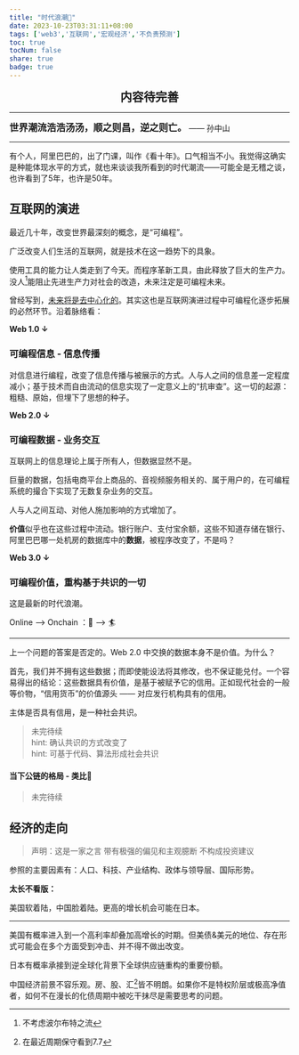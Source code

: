 ```yaml
---
title: "时代浪潮🌊"
date: 2023-10-23T03:31:11+08:00
tags: ['web3','互联网','宏观经济','不负责预测']
toc: true
tocNum: false
share: true
badge: true
---
```


<center><strong><span style="font-size: 1.5em">
内容待完善
</span></strong></center>

--- 

<strong><span style="font-size: 1.2em">
世界潮流浩浩汤汤，顺之则昌，逆之则亡。
</strong></span>—— 孙中山

---

有个人，阿里巴巴的，出了门课，叫作《看十年》。口气相当不小。我觉得这确实是种能体现水平的方式，就也来谈谈我所看到的时代潮流——可能全是无稽之谈，也许看到了5年，也许是50年。

## 互联网的演进 

最近几十年，改变世界最深刻的概念，是“可编程”。

广泛改变人们生活的互联网，就是技术在这一趋势下的具象。

使用工具的能力让人类走到了今天。而程序革新工具，由此释放了巨大的生产力。没人[^1]能阻止先进生产力对社会的改造，未来注定是可编程未来。

曾经写到，[未来将是去中心化的](https://alex.liu.xyz/zh/useful/decentralized-future/)。其实这也是互联网演进过程中可编程化逐步拓展的必然环节。沿着脉络看：

**Web 1.0 ↓**

### 可编程信息 - 信息传播

对信息进行编程，改变了信息传播与被展示的方式。人与人之间的信息差一定程度减小；基于技术而自由流动的信息实现了一定意义上的“抗审查”。这一切的起源：粗糙、原始，但埋下了思想的种子。

**Web 2.0 ↓**

### 可编程数据 - 业务交互

互联网上的信息理论上属于所有人，但数据显然不是。

巨量的数据，包括电商平台上商品的、音视频服务相关的、属于用户的，在可编程系统的撮合下实现了无数复杂业务的交互。

人与人之间互动、对他人施加影响的方式增加了。

**价值**似乎也在这些过程中流动。银行账户、支付宝余额，这些不知道存储在银行、阿里巴巴哪一处机房的数据库中的**数据**，被程序改变了，不是吗？

**Web 3.0 ↓**

### 可编程价值，重构基于共识的一切

这是最新的时代浪潮。

Online ——> Onchain ：🌊 ——> 🏄 

---

上一个问题的答案是否定的。Web 2.0 中交换的数据本身不是价值。为什么？

首先，我们并不拥有这些数据；而即使能设法将其修改，也不保证能兑付。一个容易得出的结论：这些数据具有价值，是基于被赋予它的信用。正如现代社会的一般等价物，“信用货币”的价值源头 —— 对应发行机构具有的信用。

主体是否具有信用，是一种社会共识。

> 未完待续 <br>
> hint: 确认共识的方式改变了<br>
> hint: 可基于代码、算法形成社会共识 



#### 当下公链的格局 - 类比📱

>未完待续

## 经济的走向

> 声明：这是一家之言 带有极强的偏见和主观臆断 不构成投资建议

参照的主要因素有：人口、科技、产业结构、政体与领导层、国际形势。

**太长不看版：** 

美国软着陆，中国脸着陆。更高的增长机会可能在日本。

---

美国有概率进入到一个高利率却叠加高增长的时期。但美债&美元的地位、存在形式可能会在多个方面受到冲击、并不得不做出改变。

日本有概率承接到逆全球化背景下全球供应链重构的重要份额。

中国经济前景不容乐观。房、股、汇[^2]皆不明朗。如果你不是特权阶层或极高净值者，如何不在漫长的化债周期中被吃干抹尽是需要思考的问题。

[^1]: 不考虑波尔布特之流
[^2]: 在最近周期保守看到7.7